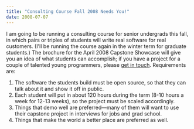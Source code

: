 ```yaml
---
title: "Consulting Course Fall 2008 Needs You!"
date: 2008-07-07
---
```

I am going to be running a consulting course for senior undergrads this fall, in which pairs or triples of students will write real software for real customers. (I'll be running the course again in the winter term for graduate students.)  The brochure for the April 2008 Capstone Showcase will give you an idea of what students can accomplish; if you have a project for a couple of talented young programmers, please <a href="mailto:gvwilson@third-bit.com">get in touch</a>. Requirements are:
<ol>
  <li>The software the students build must be open source, so that they can talk about it and show it off in public.</li>
  <li>Each student will put in about 120 hours during the term (8-10 hours a week for 12-13 weeks), so the project must be scaled accordingly.</li>
  <li>Things that demo well are preferred—many of them will want to use their capstone project in interviews for jobs and grad school.</li>
  <li>Things that make the world a better place are preferred as well.</li>
</ol>
